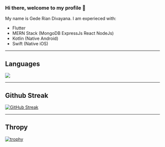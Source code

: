 ### Hi there, welcome to my profile 👋

My name is Gede Rian Divayana.
I am experieced with:

-   Flutter
-   MERN Stack (MongoDB ExpressJs React NodeJs)
-   Kotlin (Native Android)
-   Swift (Native iOS)

---

## Languages
[<img src="https://github-readme-stats.vercel.app/api/top-langs/?username=Mathvediz&langs_count=8&layout=compact&theme=react&hide_border=true&bg_color=1F222E&title_color=F85D7F&icon_color=F8D866&hide=Jupyter%20Notebook">](https://metrics.lecoq.io/ouuan?template=classic)

---

## Github Streak
[![GitHub Streak](https://streak-stats.demolab.com/?user=Mathvediz)](https://git.io/streak-stats)

---

## Thropy
[![trophy](https://github-profile-trophy.vercel.app/?username=Mathvediz)](https://github.com/ryo-ma/github-profile-trophy)
